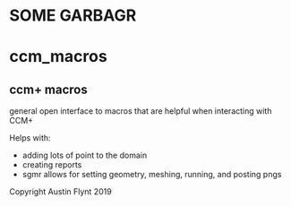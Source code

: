 # SOME GARBAGR
# ccm_macros

## ccm+ macros

general open interface to macros that are helpful when interacting with CCM+

Helps with:
*  adding lots of point to the domain
*  creating reports
*  sgmr allows for setting geometry, meshing, running, and posting pngs



Copyright Austin Flynt 2019
